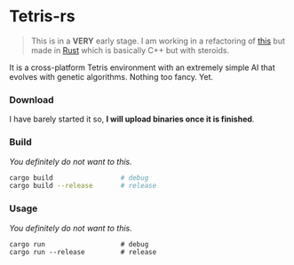 # Tetris-rs

> This is in a **VERY** early stage. I am working in a refactoring of [this](https://github.com/MrRobb/Artificial-Intelligence/tree/master/Tetris%20AI) but made in [Rust](https://www.rust-lang.org) which is basically C++ but with steroids.

It is a cross-platform Tetris environment with an extremely simple AI that evolves with genetic algorithms. Nothing too fancy. Yet.

### Download

I have barely started it so, **I will upload binaries once it is finished**.

### Build

_You definitely do not want to this._

```sh
cargo build                 # debug
cargo build --release       # release
```

### Usage

_You definitely do not want to this._

```
cargo run                   # debug
cargo run --release         # release
```
